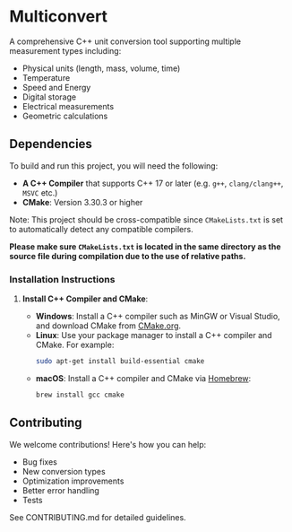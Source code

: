 # Multiconvert
A comprehensive C++ unit conversion tool supporting multiple measurement types including:
- Physical units (length, mass, volume, time)
- Temperature
- Speed and Energy
- Digital storage
- Electrical measurements
- Geometric calculations

## Dependencies

To build and run this project, you will need the following:

- **A C++ Compiler** that supports C++ 17 or later (e.g. `g++`, `clang/clang++`, `MSVC` etc.)
- **CMake**: Version 3.30.3 or higher

Note: This project should be cross-compatible since `CMakeLists.txt` is set to automatically detect any compatible compilers.

**Please make sure `CMakeLists.txt` is located in the same directory as the source file during compilation due to the use of relative paths.**

### Installation Instructions

1. **Install C++ Compiler and CMake**:

   - **Windows**: Install a C++ compiler such as MinGW or Visual Studio, and download CMake from [CMake.org](https://cmake.org/download/).
   - **Linux**: Use your package manager to install a C++ compiler and CMake. For example:
     ```bash
     sudo apt-get install build-essential cmake
     ```
   - **macOS**: Install a C++ compiler and CMake via [Homebrew](https://brew.sh/):
     ```bash
     brew install gcc cmake
     ```

## Contributing
We welcome contributions! Here's how you can help:
- Bug fixes
- New conversion types
- Optimization improvements
- Better error handling
- Tests

See CONTRIBUTING.md for detailed guidelines.
